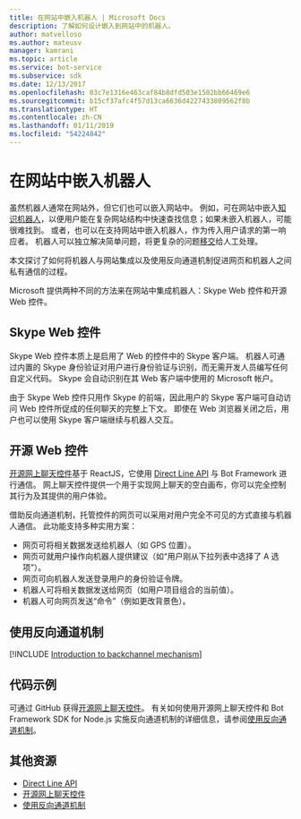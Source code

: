 ```yaml
---
title: 在网站中嵌入机器人 | Microsoft Docs
description: 了解如何设计嵌入到网站中的机器人。
author: matvelloso
ms.author: mateusv
manager: kamrani
ms.topic: article
ms.service: bot-service
ms.subservice: sdk
ms.date: 12/13/2017
ms.openlocfilehash: 03c7e1316e463caf84b8dfd503e1502bb66469e6
ms.sourcegitcommit: b15cf37afc4f57d13ca6636d4227433809562f8b
ms.translationtype: HT
ms.contentlocale: zh-CN
ms.lasthandoff: 01/11/2019
ms.locfileid: "54224842"
---
```

# <a name="embed-a-bot-in-a-website"></a>在网站中嵌入机器人

虽然机器人通常在网站外，但它们也可以嵌入网站中。 例如，可在网站中嵌入[知识机器人](~/bot-service-design-pattern-knowledge-base.md)，以便用户能在复杂网站结构中快速查找信息；如果未嵌入机器人，可能很难找到。 或者，也可以在支持网站中嵌入机器人，作为传入用户请求的第一响应者。 机器人可以独立解决简单问题，将更复杂的问题[移交](~/bot-service-design-pattern-handoff-human.md)给人工处理。 

本文探讨了如何将机器人与网站集成以及使用反向通道机制促进网页和机器人之间私有通信的过程。 

Microsoft 提供两种不同的方法来在网站中集成机器人：Skype Web 控件和开源 Web 控件。

## <a name="skype-web-control"></a>Skype Web 控件

Skype Web 控件本质上是启用了 Web 的控件中的 Skype 客户端。 机器人可通过内置的 Skype 身份验证对用户进行身份验证与识别，而无需开发人员编写任何自定义代码。 Skype 会自动识别在其 Web 客户端中使用的 Microsoft 帐户。 

由于 Skype Web 控件只用作 Skype 的前端，因此用户的 Skype 客户端可自动访问 Web 控件所促成的任何聊天的完整上下文。 即使在 Web 浏览器关闭之后，用户也可以使用 Skype 客户端继续与机器人交互。 

## <a name="open-source-web-control"></a>开源 Web 控件

<a href="https://aka.ms/BotFramework-WebChat" target="_blank">开源网上聊天控件</a>基于 ReactJS，它使用 [Direct Line API][directLineAPI] 与 Bot Framework 进行通信。 网上聊天控件提供一个用于实现网上聊天的空白画布，你可以完全控制其行为及其提供的用户体验。 

借助反向通道机制，托管控件的网页可以采用对用户完全不可见的方式直接与机器人通信。 此功能支持多种实用方案： 

- 网页可将相关数据发送给机器人（如 GPS 位置）。
- 网页可就用户操作向机器人提供建议（如“用户刚从下拉列表中选择了 A 选项”）。
- 网页可向机器人发送登录用户的身份验证令牌。
- 机器人可将相关数据发送给网页（如用户项目组合的当前值）。
- 机器人可向网页发送“命令”（例如更改背景色）。

## <a name="using-the-backchannel-mechanism"></a>使用反向通道机制

[!INCLUDE [Introduction to backchannel mechanism](~/includes/snippet-backchannel.md)]

## <a name="sample-code"></a>代码示例

可通过 GitHub 获得<a href="https://aka.ms/BotFramework-WebChat" target="_blank">开源网上聊天控件</a>。 有关如何使用开源网上聊天控件和 Bot Framework SDK for Node.js 实施反向通道机制的详细信息，请参阅[使用反向通道机制](~/nodejs/bot-builder-nodejs-backchannel.md)。

## <a name="additional-resources"></a>其他资源

- [Direct Line API][directLineAPI]
- [开源网上聊天控件](https://github.com/Microsoft/BotFramework-WebChat)
- [使用反向通道机制](~/nodejs/bot-builder-nodejs-backchannel.md)

[directLineAPI]: https://docs.botframework.com/en-us/restapi/directline3/#navtitle
